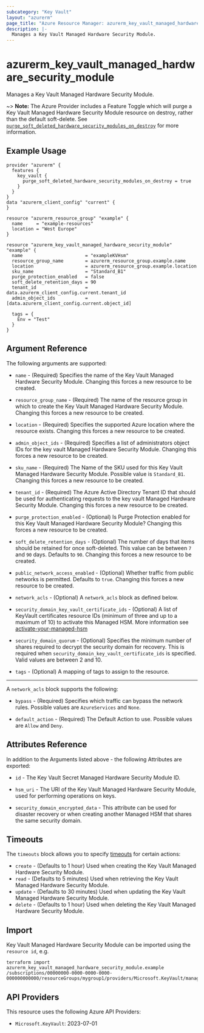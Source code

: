 ```yaml
---
subcategory: "Key Vault"
layout: "azurerm"
page_title: "Azure Resource Manager: azurerm_key_vault_managed_hardware_security_module"
description: |-
  Manages a Key Vault Managed Hardware Security Module.
---
```


# azurerm_key_vault_managed_hardware_security_module

Manages a Key Vault Managed Hardware Security Module.

~> **Note:** The Azure Provider includes a Feature Toggle which will purge a Key Vault Managed Hardware Security Module resource on destroy, rather than the default soft-delete. See [`purge_soft_deleted_hardware_security_modules_on_destroy`](https://registry.terraform.io/providers/hashicorp/azurerm/latest/docs/guides/features-block#purge_soft_deleted_hardware_security_modules_on_destroy) for more information.

## Example Usage

```hcl
provider "azurerm" {
  features {
    key_vault {
      purge_soft_deleted_hardware_security_modules_on_destroy = true
    }
  }
}
data "azurerm_client_config" "current" {
}

resource "azurerm_resource_group" "example" {
  name     = "example-resources"
  location = "West Europe"
}

resource "azurerm_key_vault_managed_hardware_security_module" "example" {
  name                       = "exampleKVHsm"
  resource_group_name        = azurerm_resource_group.example.name
  location                   = azurerm_resource_group.example.location
  sku_name                   = "Standard_B1"
  purge_protection_enabled   = false
  soft_delete_retention_days = 90
  tenant_id                  = data.azurerm_client_config.current.tenant_id
  admin_object_ids           = [data.azurerm_client_config.current.object_id]

  tags = {
    Env = "Test"
  }
}
```

## Argument Reference

The following arguments are supported:

* `name` - (Required) Specifies the name of the Key Vault Managed Hardware Security Module. Changing this forces a new resource to be created.

* `resource_group_name` - (Required) The name of the resource group in which to create the Key Vault Managed Hardware Security Module. Changing this forces a new resource to be created.

* `location` - (Required) Specifies the supported Azure location where the resource exists. Changing this forces a new resource to be created.

* `admin_object_ids` - (Required) Specifies a list of administrators object IDs for the key vault Managed Hardware Security Module. Changing this forces a new resource to be created.

* `sku_name` - (Required) The Name of the SKU used for this Key Vault Managed Hardware Security Module. Possible value is `Standard_B1`. Changing this forces a new resource to be created.

* `tenant_id` - (Required) The Azure Active Directory Tenant ID that should be used for authenticating requests to the key vault Managed Hardware Security Module. Changing this forces a new resource to be created.

* `purge_protection_enabled` - (Optional) Is Purge Protection enabled for this Key Vault Managed Hardware Security Module? Changing this forces a new resource to be created.

* `soft_delete_retention_days` - (Optional) The number of days that items should be retained for once soft-deleted. This value can be between `7` and `90` days. Defaults to `90`. Changing this forces a new resource to be created.

* `public_network_access_enabled` - (Optional) Whether traffic from public networks is permitted. Defaults to `true`. Changing this forces a new resource to be created.

* `network_acls` - (Optional) A `network_acls` block as defined below.

* `security_domain_key_vault_certificate_ids` - (Optional) A list of KeyVault certificates resource IDs (minimum of three and up to a maximum of 10) to activate this Managed HSM. More information see [activate-your-managed-hsm](https://learn.microsoft.com/azure/key-vault/managed-hsm/quick-create-cli#activate-your-managed-hsm)

* `security_domain_quorum` - (Optional) Specifies the minimum number of shares required to decrypt the security domain for recovery. This is required when `security_domain_key_vault_certificate_ids` is specified. Valid values are between 2 and 10.

* `tags` - (Optional) A mapping of tags to assign to the resource.

---

A `network_acls` block supports the following:

* `bypass` - (Required) Specifies which traffic can bypass the network rules. Possible values are `AzureServices` and `None`.

* `default_action` - (Required) The Default Action to use. Possible values are `Allow` and `Deny`.

## Attributes Reference

In addition to the Arguments listed above - the following Attributes are exported:

* `id` - The Key Vault Secret Managed Hardware Security Module ID.

* `hsm_uri` - The URI of the Key Vault Managed Hardware Security Module, used for performing operations on keys.

* `security_domain_encrypted_data` - This attribute can be used for disaster recovery or when creating another Managed HSM that shares the same security domain.

## Timeouts

The `timeouts` block allows you to specify [timeouts](https://www.terraform.io/language/resources/syntax#operation-timeouts) for certain actions:

* `create` - (Defaults to 1 hour) Used when creating the Key Vault Managed Hardware Security Module.
* `read` - (Defaults to 5 minutes) Used when retrieving the Key Vault Managed Hardware Security Module.
* `update` - (Defaults to 30 minutes) Used when updating the Key Vault Managed Hardware Security Module.
* `delete` - (Defaults to 1 hour) Used when deleting the Key Vault Managed Hardware Security Module.

## Import

Key Vault Managed Hardware Security Module can be imported using the `resource id`, e.g.

```shell
terraform import azurerm_key_vault_managed_hardware_security_module.example /subscriptions/00000000-0000-0000-0000-000000000000/resourceGroups/mygroup1/providers/Microsoft.KeyVault/managedHSMs/hsm1
```

## API Providers
<!-- This section is generated, changes will be overwritten -->
This resource uses the following Azure API Providers:

* `Microsoft.KeyVault`: 2023-07-01
